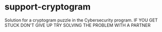 # support-cryptogram
Solution for a cryptogram puzzle in the Cybersecurity program.
IF YOU GET STUCK DON'T GIVE UP TRY SOLVING THE PROBLEM WITH A PARTNER
